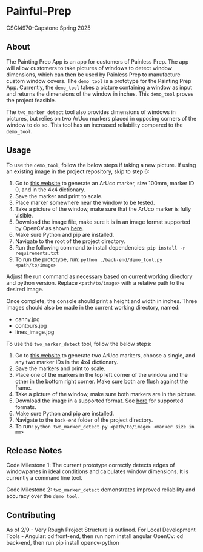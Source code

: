 # Painful-Prep
CSCI4970-Capstone Spring 2025

## About

The Painting Prep App is an app for customers of Painless Prep. The app will allow customers to take pictures of windows to detect window dimensions, which can then be used by Painless Prep to manufacture custom window covers. The `demo_tool` is a prototype for the Painting Prep App. Currently, the `demo_tool` takes a picture containing a window as input and returns the dimensions of the window in inches. This `demo_tool` proves the project feasible.

The `two_marker_detect` tool also provides dimensions of windows in pictures, but relies on two ArUco markers placed in opposing corners of the window to do so. This tool has an increased reliability compared to the `demo_tool`. 

## Usage

To use the `demo_tool`, follow the below steps if taking a new picture. If using an existing image in the project repository, skip to step 6:

1. Go to [this website](https://chev.me/arucogen/) to generate an ArUco marker, size 100mm, marker ID 0, and in the 4x4 dictionary.
2. Save the marker and print to scale.
3. Place marker somewhere near the window to be tested.
4. Take a picture of the window, make sure that the ArUco marker is fully visible.
5. Download the image file, make sure it is in an image format supported by OpenCV as shown [here](https://docs.opencv.org/4.x/d4/da8/group__imgcodecs.html#gacbaa02cffc4ec2422dfa2e24412a99e2).
6. Make sure Python and pip are installed.
7. Navigate to the root of the project directory.
8. Run the following command to install dependencies: `pip install -r requirements.txt`
9. To run the prototype, run: `python ./back-end/demo_tool.py <path/to/image>`

Adjust the run command as necessary based on current working directory and python version. Replace `<path/to/image>` with a relative path to the desired image.

Once complete, the console should print a height and width in inches. Three images should also be made in the current working directory, named:

- canny.jpg
- contours.jpg
- lines_image.jpg

To use the `two_marker_detect` tool, follow the below steps:

1. Go to [this website](https://chev.me/arucogen/) to generate two ArUco markers, choose a single, and any two marker IDs in the 4x4 dictionary.
2. Save the markers and print to scale.
3. Place one of the markers in the top left corner of the window and the other in the bottom right corner. Make sure both are flush against the frame.
4. Take a picture of the window, make sure both markers are in the picture.
5. Download the image in a supported format. See [here](https://docs.opencv.org/4.x/d4/da8/group__imgcodecs.html#gacbaa02cffc4ec2422dfa2e24412a99e) for supported formats.
6. Make sure Python and pip are installed.
7. Navigate to the `back-end` folder of the project directory.
8. To run: `python two_marker_detect.py <path/to/image> <marker size in mm>`

## Release Notes

Code Milestone 1: The current prototype correctly detects edges of windowpanes in ideal conditions and calculates window dimensions. It is currently a command line tool. 

Code Milestone 2: `two_marker_detect` demonstrates improved reliability and accuracy over the `demo_tool`.

## Contributing

As of 2/9 - Very Rough Project Structure is outlined. 
For Local Development Tools - 
    Angular: cd front-end, then run npm install angular
    OpenCv: cd back-end, then run pip install opencv-python
